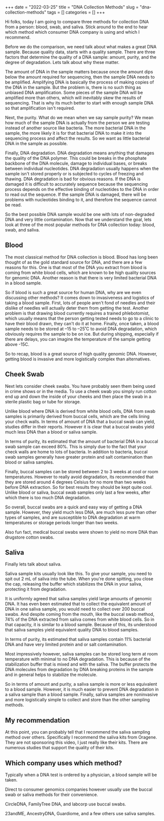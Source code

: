 +++ 
date = "2022-03-25"
title = "DNA Collection Methods"
slug = "dna-collection-methods"
tags = []
categories = []
+++

Hi folks, today I am going to compare three methods for collection DNA from a person: blood, swab, and saliva. Stick around to the end to hear which method which consumer DNA company is using and which I recommend.

Before we do the comparison, we need talk about what makes a great DNA sample. Because quality data, starts with a quality sample. There are three factors that determine the quality of a DNA sample: amount, purity, and the degree of degradation. Lets talk about why these matter.

The amount of DNA in the sample matters because once the amount dips below the amount required for sequencing, then the sample DNA needs to be amplified. Amplifying DNA is basically the process of making copies of the DNA in the sample. But the problem is, there is no such thing as unbiased DNA amplification. Some pieces of the sample DNA will be amplified more than others, which will inevitably skew the results of sequencing. That is why its much better to start with enough sample DNA so that amplification isn't required.

Next, the purity. What do we mean when we say sample purity? We mean how much of the sample DNA is actually from the person we are testing instead of another source like bacteria. The more bacterial DNA in the sample, the more likely it is for that bacterial DNA to make it into the sequencing process and affect the results. So we want as little bacterial DNA in the sample as possible.

Finally, DNA degradation. DNA degradation means anything that damages the quality of the DNA polymer. This could be breaks in the phosphate backbone of the DNA molecule, damage to individual bases, or breaks between individual nucleotides. DNA degradation usually happens when the sample isn't stored properly or is subjected to cycles of freezing and thawing. DNA degradation is bad for obvious reasons. If the DNA is damaged it is difficult to accurately sequence because the sequencing process depends on the effective binding of nucleotides to the DNA in order to read out the sequence. If the sample DNA is damaged, there will be problems with nucleotides binding to it, and therefore the sequence cannot be read.

So the best possible DNA sample would be one with lots of non-degraded DNA and very little contamination. Now that we understand the goal, lets look at three of the most popular methods for DNA collection today: blood, swab, and saliva.

## Blood

The most classical method for DNA collection is blood. Blood has long been thought of as the gold standard source for DNA, and there are a few reasons for this. One is that most of the DNA you extract from blood is coming from white blood cells, which are known to be high quality sources for genomic DNA. Another reason is that there is very limited bacterial DNA in a blood sample.

So if blood is such a great source for human DNA, why are we even discussing other methods? It comes down to invasiveness and logistics of taking a blood sample. First, lots of people aren't fond of needles and their dislike of needles will actually deter them from getting the test. Another problem is that drawing blood currently requires a trained phlebotomist, which usually means that the person getting tested needs to go to a clinic to have their blood drawn, they can't do it at home. Finally, once taken, a blood sample needs to be stored at –15 to –25˚C to avoid DNA degradation, which obviously requires the sample to be on ice. But during shipping, especially if there are delays, you can imagine the temperature of the sample getting above -15C.

So to recap, blood is a great source of high quality genomic DNA. However, getting blood is invasive and more logistically complex than alternatives.

## Cheek Swab

Next lets consider cheek swabs. You have probably seen them being used in crime shows or in the media. To use a cheek swab you simply run cotton end up and down the inside of your cheeks and then place the swab in a sterile plastic bag or tube for storage.

Unlike blood where DNA is derived from white blood cells, DNA from swab samples is primarily derived from buccal cells, which are the cells lining your check walls. In terms of amount of DNA that a buccal swab can yield, studies differ in their reports. However it is clear that a buccal swabs yield much less DNA than a blood or saliva sample.

In terms of purity, its estimated that the amount of bacterial DNA in a buccal swab sample can exceed 80%. This is simply due to the fact that your check walls are home to lots of bacteria. In addition to bacteria, buccal swab samples generally have greater protein and salt contamination than blood or saliva samples.

Finally, buccal samples can be stored between 2 to 3 weeks at cool or room temperatures. However to really avoid degradation, its recommended that they are stored around 4 degrees Celsius for no more than two weeks before DNA extraction. So for best results they should be kept quite cool. Unlike blood or saliva, buccal swab samples only last a few weeks, after which there is too much DNA degradation.

So overall, buccal swabs are a quick and easy way of getting a DNA sample. However, they yield much less DNA, are much less pure than other types of samples, and are susceptible to DNA degradation at warm temperatures or storage periods longer than two weeks.

Also fun fact, medical buccal swabs were shown to yield no more DNA than drugstore cotton swabs.

## Saliva

Finally lets talk about saliva.

Saliva sample kits usually look like this. To give your sample, you need to spit out 2 mL of saliva into the tube. When you're done spitting, you close the cap, releasing the buffer which stabilizes the DNA in your saliva, protecting it from degradation.

It is uniformly agreed that saliva samples yield large amounts of genomic DNA. It has even been estimated that to collect the equivalent amount of DNA in one saliva sample, you would need to collect over 200 buccal swabs. And despite coming from the mouth, like the buccal swab method, 74% of the DNA extracted from saliva comes from white blood cells. So in that capacity, it is similar to a blood sample. Because of this, its understood that saliva samples yield equivalent quality DNA to blood samples.

In terms of purity, its estimated that saliva samples contain 11% bacterial DNA and have very limited protein and or salt contamination.

Most impressively however, saliva samples can be stored long term at room temperature with minimal to no DNA degradation. This is because of the stabilization buffer that is mixed and with the saliva. The buffer protects the DNA molecules from degradation by DNA breaking proteins in the sample and in general helps to stabilize the molecule.

So in terms of amount and purity, a saliva sample is more or less equivalent to a blood sample. However, it is much easier to prevent DNA degradation in a saliva sample than a blood sample. Finally, saliva samples are noninvasive and more logistically simple to collect and store than the other sampling methods.

## My recommendation

At this point, you can probably tell that I recommend the saliva sampling method over others. Specifically I recommend the saliva kits from Oragene. They are not sponsoring this video, I just really like their kits. There are numerous studies that support the quality of their kits.

## Which company uses which method?

Typically when a DNA test is ordered by a physician, a blood sample will be taken.

Direct to consumer genomics companies however usually use the buccal swab or saliva methods for their convenience.

CircleDNA, FamilyTree DNA, and labcorp use buccal swabs.

23andME, AncestryDNA, Guardiome, and a few others use saliva samples.
